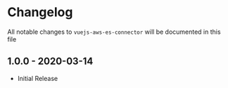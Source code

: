 # Changelog

All notable changes to `vuejs-aws-es-connector` will be documented in this file

## 1.0.0 - 2020-03-14

- Initial Release